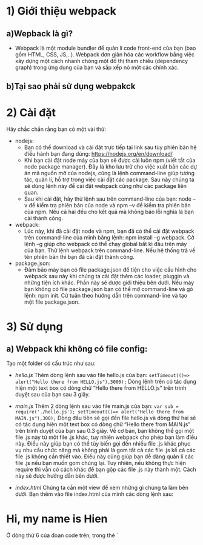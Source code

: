 # 1) Giới thiệu webpack
## a)Wepback là gì?
+ Webpack là một module bundler để quản lí code front-end của bạn (bao gồm HTML, CSS, JS,..). Webpack đơn giản hóa các workflow 	 bằng việc xây dựng một cách nhanh chóng một đồ thị tham chiếu (dependency graph) trong ứng dụng của bạn và sắp xếp nó một các   	 chính xác.
	
## b)Tại sao phải sử dụng webpakck


# 2) Cài đặt
  Hãy chắc chắn rằng bạn có một vài thứ:
  + nodejs: 
    -	Bạn có thể download và cài đặt trực tiếp tại link sau tùy phiên bản hệ điều hành bạn đang dùng: https://nodejs.org/en/download/ 
    -	Khi bạn cài đặt node máy của bạn sẽ được cài luôn npm (viết tắt của node package manager). Đây là kho lưu trữ cho việc xuất bản         các dự án mã nguồn mở của nodejs, cũng là lệnh command-line giúp tương tác, quản lí, hỗ trợ trong việc cài đặt các package. Sau         này chúng ta sẽ dùng lệnh này để cài đặt webpack cũng như các package liên quan.
    -	Sau khi cài đặt, hãy thử lệnh sau trên command-line của bạn: node –v để kiểm tra phiên bản của node và npm –v để kiểm tra phiên         bản của npm. Nếu cả hai đều cho kết quả mà không báo lỗi nghĩa là bạn cài thành công.
  + webpack:
    -	Lúc này, khi đã cài đặt node và npm, bạn đã có thể cài đặt webpack trên command-line của mình bằng lệnh: npm install –g webpack.         Cờ lệnh –g giúp cho webpack có thể chạy global bất kì đâu trên máy của bạn. Thử lệnh webpack trên command-line. Nếu hệ thống             trả về tên phiên bản thì bạn đã cài đặt thành công.
  + package.json:
    -	Đảm bảo máy bạn có file package.json để tiện cho việc cấu hình cho webpack sau này khi chúng ta cài đặt thêm các loader, pluggin         và những tiện ích khác. Phần này sẽ được giới thiệu bên dưới. Nếu máy bạn không có file package.json bạn có thể mở command-line 	 và gõ lệnh: npm init. Cứ tuân theo hướng dẫn trên command-line và tạo một file package.json.

  
# 3) Sử dụng
## a) Webpack khi không có file config:
  Tạo một folder có cấu trúc như sau:
	
  + _hello.js_
	Thêm dòng lệnh sau vào file hello.js của bạn: 
	`setTimeout(()=> alert("Hello there from HELLO.js"),3000);`
	Dòng lệnh trên có tác dụng hiện một text box có dòng chữ “Hello there from HELLO.js” trên trình duyệt sau của bạn sau 3 giây.

  + _main.js_
	Thêm 2 dòng lệnh sau vào file main.js của bạn:
	`var sub = require('./hello.js');
	setTimeout(()=> alert("Hello there from MAIN.js"),300);`
	Dòng đầu tiên sẽ gọi đến file hello.js và dòng thứ hai sẽ có tác dụng hiện một text box có dòng chữ “Hello there from MAIN.js” 		trên trình duyệt của bạn sau 0.3 giây. 
	Về cơ bản, bạn không thể gọi một file .js này từ một file .js khác, tuy nhiên webpack cho phép bạn làm điều này. Điều này giúp 		bạn có thể tùy biến gọi đến nhiều file .js khác phục vụ nhu cầu chức năng mà không phải là gom tất cả các file .js kể cả các 		file .js không cần thiết vào. Điều này cũng giúp bạn dễ dàng quản lí các file .js nếu bạn muốn gom chúng lại. 
	Tuy nhiên, nếu không thực hiện require thì vẫn có cách khác để bạn gộp các file .js này thành một. Cách này sẽ được hướng dẫn 		bên dưới.

  + _index.html_
Chúng ta cần một view để xem những gì chúng ta làm bên dưới. Bạn thêm vào file index.html của mình các dòng lệnh sau:
<!DOCTYPE html>
<html lang="en">
<head>
    <meta charset="UTF-8">
    <title>Webpack</title>
    <script type="text/javascript" src="./bundle.js">
    </script>
</head>
<body>
    <h1>Hi, my name is Hien</h1>
</body>
</html>
Ở dòng thứ 6 của đoạn code trên, trong thẻ `<script>` bạn thấy có một lời gọi đến file bundle.js. Vậy file này ở đâu ra? Mở command-line của bạn lên (bạn cần nhớ là đứng ở thư mục gốc chứa các file này) và gõ lệnh: 
webpack main.js bundle.js

Quay lại trường hợp bạn không thực hiện require file hello.js trong file main.js thì bạn có thể thực hiện theo lệnh sau, kết quả sẽ không thay đổi.
`webpack hello.js main.js bundle.js`
Nếu bạn có nhiều hơn một file hello.js, ví dụ như hello1.js, hello2.js, hello3.js,… bạn có thể require chúng trong file main.js rồi thực hiện chạy lệnh command-line thứ nhất hoặc liệt kê chúng như lệnh command-line thứ hai.
Sau khi thực hiện lệnh trên command-line. Nó sẽ trả về cho bạn một số thứ trông gần giống như thế này.

Sau đó, kiểm tra trong thư mục webpack-without-file-config, một file có tên bundle.js sẽ được tạo ra, mở file này lên kiểm tra, bạn sẽ thấy có một số đoạn code khác bao quanh code ban đầu của bạn và bạn sẽ có cảm giác giống như hai file main.js và hello.js được nhập lại thành một file.

Sau đó mở trình duyệt của bạn lên và kiểm tra. Hai text box sẽ hiện lên lần lượt. 

Đây là cách sử dụng webpack khi không sử dụng file webpack.config.js. Tuy nhiên chúng có một số bất tiện. Thứ nhất, mỗi lần có một sự thay đổi nào, dù là nhỏ nhất, bạn cũng phải chạy lại lệnh trên command-line. Thứ hai, việc này sẽ trở nên cực kì phức tạp khi bạn tích hợp các module khác của JS hay CSS,… do đó chúng ta cần một cách dùng khác giúp giải quyết vấn đề này, đó là dùng file webpack.config.js để giúp ta chạy các lệnh đơn giản hơn. 

##  Webpack khi có file config:
Tạo một folder có cấu trúc như sau (có thêm file webpack.config.js và file style.css)
**Tác dụng của file webpack.config.js:**
Như đã nói ở trên, file webpack.config.js giúp chúng ta dễ dàng quản lí các module, pluggin,… mà không phải gõ lại những lệnh quá dài dòng trên command-line, đồng thời có một số chế độ giúp tự compile và cập nhật lại các file khi có thay đổi.
**Cấu trúc của một file webpack.config.js:**
Trước khi tạo file cấu hình, bạn cần hiểu rằng, tùy chọn dòng lệnh của wepack lấy theo hai tham số:
	+ entry: được hiểu là đầu vào.
	+ output: được hiểu là đầu ra.
`module.exports = {
    entry: './main.js',
    output: {
        filename: './bundle.js'
    }
  }`
Vì bạn cài đặt webpack bằng lệnh trên command-line nên câu lệnh ở đây để thực hiện khai báo các cấu hình bên trong là `module.exports`. Trong ví dụ trên, file entry là main.js và sẽ cho ra một file output là bundle.js ở cùng thư mục. Bạn có thể tùy chỉnh thư mục lưu trữ bằng các tùy chọn khác như tùy chỉnh output.path và rất nhiều tùy chọn khác ở trang này: https://webpack.github.io/docs/configuration.html
Tiếp đến chúng ta thực hiện lệnh trên command-line, thay vì liệt kê các file như câu lệnh phía trên, bây giờ chỉ cần gõ `webpack` thì chúng ta sẽ có kết quả tương  tự. 

## Watch mode
Để tiện hơn, webpack cung cấp cho chúng ta một chế độ, giúp tự động compile lại khi chúng ta thực hiện các thay  đổi. Có 2 cách để bạn làm điều này:
Cách 1: chạy lệnh `webpack –watch` hoặc lệnh `webpack –w` trên command-line, bạn chạy lênh này càng sớm càng tốt, bạn sẽ đỡ tốn công gõ đi gõ lại lệnh webpack nhiều lần.
Cách 2: cấu hình trong file webpack.config.js, bật watch lên thành true.
`module.exports = {
    entry: './main.js',
    output: {
        filename: './bundle.js'
    },
    watch: true,
  }`
Bây giờ, bạn chỉ cần gõ lệnh `webpack` một lần duy nhất, cho tới khi bạn nhấn Ctr+C để thoát thì webpack sẽ tự compile mỗi lần bạn thực hiện thay đổi trên các file liên quan.

## Tối ưu hóa kết quả đầu ra
Webpack cung cấp một chế độ giúp tối ưu hóa code đầu ra của bạn. Nó sẽ xóa bỏ các khoảng trắng, dấu xuống dòng, các lệnh comment trên code,… để giúp file đầu ra nhẹ hơn.
Bạn có thể thực hiện bằng lệnh `webpack –p` trên command-line.

## Loader
Đây được xem là phần rất quan trọng. 
Vì webpack chỉ hiểu các file .js nên để có thể làm việc được với các file như .html hay .css chúng ta cần phải cài một số loader. Các loader này sẽ dạy cho webpack cách làm việc với các file không phải là file .js. 
Bản thân webpack không có sẵn các loader nhằm giúp cho webpack trở nên linh hoạt và ít cồng kềnh hơn. Vì vậy khi cần bất cứ loader nào chúng ta chỉ việc cài đặt chúng.
Quá trình tích hợp một loader vào webpack diễn ra theo 2 bước:
Bước 1: Tải loader đó về máy theo lệnh `npm install –save-dev <tên_loader>` . Cờ lệnh `–save-dev` giúp lưu các module được tải về dưới dạng các dependencies trong file package.json một cách tự động. 
Bước 2: Thực hiện cấu hình trong file webpack.config.js
Lưu ý: các loader được thực thi theo thứ  tự trừ phải sáng trái trong câu lệnh.
**Loading Javascript**
Để load được file Javascript, bạn cần một loader có tên là babel-loader. 
- Cài đặt: npm install –save-dev babel-core babel-loader babel-preset-es2015
Babel là một trình biên dịch code Javascript. Về cơ bản bạn có thể dùng webpack và babel-loader để giúp chuyển code ES2015 thành ES5. Để cài đặt được babel-loader, bạn cần cài babel-core, sau đó là cài babel-preset-es2015 (preset cho toàn bộ pluggin của ES2015) để nói cho webpack biết, những preset nào sẽ được sử dụng. 
- Thực hiện cấu hình trong file webpack.config.js

`module.exports = {
    entry: './main.js',
    output: {
        filename: './bundle.js'
    },
    watch: true,

    module: {
        loaders: [
            {
                test: /\.js6$/,
                exclude: /node_modules/,
                loader: 'babel-loader',
                query: {
                    presets: ['es2015']
                }
            },
        ],
      }
}`
Giải thích đoạn code trong file webpack.config.js:
`test`: một đoạn regular expression được viết để kiểm tra loại file nào được chạy qua loader này. Trong trường hợp này, nó cho phép tất cả các file có đuôi .js6 chạy qua. 
`exclude`: cho biết file nào nên được bỏ qua. Trong trường hợp này, loader sẽ bỏ qua các file js6 nằm trong thư mục node_modules.
`loader`: tên loader của bạn. Trong trường hợp này đó là babel-loader.
`query`: danh sách các tùy chọn của bạn. Trong trường hợp này, đó là thông báo bộ preset es2015 sẽ được sử dụng.
Sau khi đã cài đặt babel và các loader liên quan, giờ thì thử viết một ít code bằng ES6 sau đó thựu hiện biên dịch nó bằng babel loader

b)	Loading CSS
- Cài đặt: npm install –save-dev css-loader style-loader
Để load được file CSS, webpack cần 2 loader:  css-loader và style-loader, css-loader giúp load file CSS và style-loader giúp đưa các định dạng CSS vào trình duyệt. 
- Cấu hình trong file webpack.config.js
`module.exports = {
    entry: './main.js',
    output: {
        filename: './bundle.js'
    },
    watch: true,

    module: {
        loaders: [
            {
                test: /\.js6$/,
                exclude: /node_modules/,
                loader: 'babel-loader',
                query: {
                    presets: ['es2015']
                }
            },
        ],

        loaders: [
            {
                test: /\.css$/,
                exclude: /node_modules/,
                loader: 'style-loader!css-loader'
            }
        ],
    }
};`

Như lúc nãy đã đề cập, loader sẽ thực thi theo thứ tự từ phải sang trái. Trong trường hợp này, css-loader sẽ thực hiện trước style-loader.
style.css
Hãy thêm vào file style.css của bạn dòng lệnh sau:
`h1 {	
    color: green;
}`
Dòng lệnh này giúp dòng chữ trong tag `<h1>` chuyển sang màu xanh lá. 

_main.js_
Thêm vào file main.js của bạn dòng lệnh require file style.css
`var sub = require('./hello.js');
var sub = require('./style.css');
setTimeout(() => alert(`Hello there from MAIN`), 300);`
Sau đó chuyển sang command-line và gõ lệnh webpack, mở trình duyệt và theo dõi sự thay đổi.

## Webpack dev server
Webpack có một server được gọi là webpack-dev-server
Từ command-line bạn có thể cài đặt webpack-dev-server thông qua các lệnh sau:
`npm install –g  webpack-dev-server`
Khi bạn dùng watch mode của webpack, webpack sẽ tự động compile, tuy nhiên bạn phải tự refresh lại trình duyệt của mình để hiển thị kết quả. Còn với webpack-dev-server, tất cả mọi thứ sẽ được diễn ra một cách tự động, nghĩa là bạn không cần phải refresh trình duyệt nữa. Trình duyệt sẽ hiển thị những thay đổi nếu bạn thay đổi những thứ liên quan đến hiển thị.
Mở command-line lên và chạy lệnh webpack-dev-server. Sau đó đi đến trình duyệt và mở: http://localhost:8080/webpack-dev-server/.
style.css
Vào file style.css của bạn đổi như sau:
`h1 {
    color: red;
}`
Giờ thì xem trên trình duyệt của bạn, dòng chữ sẽ chuyển sang màu đỏ.

## Pluggin




### Markdown

Markdown is a lightweight and easy-to-use syntax for styling your writing. It includes conventions for

```markdown
Syntax highlighted code block

# Header 1
      
## Header 2
### Header 3

- Bulleted
- List

1. Numbered
2. List

**Bold** and _Italic_ and `Code` text

[Link](url) and ![Image](src)
```

For more details see [GitHub Flavored Markdown](https://guides.github.com/features/mastering-markdown/).

### Jekyll Themes

Your Pages site will use the layout and styles from the Jekyll theme you have selected in your [repository settings](https://github.com/UDPT-2017/seminar-webpack-1412193-1412169.github.io/settings). The name of this theme is saved in the Jekyll `_config.yml` configuration file.

### Support or Contact

Having trouble with Pages? Check out our [documentation](https://help.github.com/categories/github-pages-basics/) or [contact support](https://github.com/contact) and we’ll help you sort it out.
